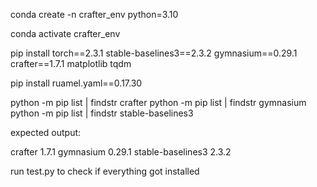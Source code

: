 conda create -n crafter_env python=3.10


conda activate crafter_env


pip install torch==2.3.1 stable-baselines3==2.3.2 gymnasium==0.29.1 crafter==1.7.1 matplotlib tqdm

pip install ruamel.yaml==0.17.30


python -m pip list | findstr crafter
python -m pip list | findstr gymnasium
python -m pip list | findstr stable-baselines3


expected output:

crafter              1.7.1
gymnasium            0.29.1
stable-baselines3    2.3.2


run test.py to check if everything got installed
